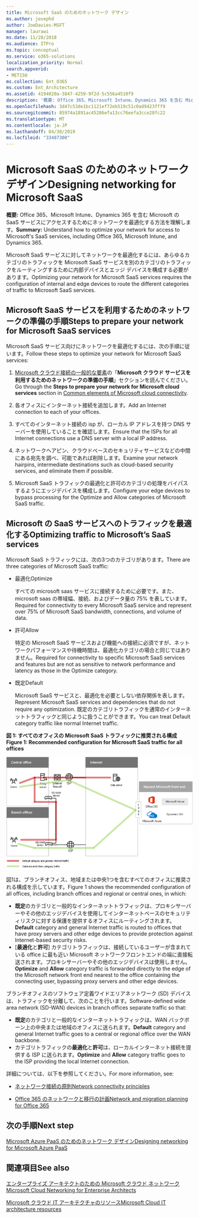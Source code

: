 ```yaml
---
title: Microsoft SaaS のためのネットワーク デザイン
ms.author: josephd
author: JoeDavies-MSFT
manager: laurawi
ms.date: 11/28/2018
ms.audience: ITPro
ms.topic: conceptual
ms.service: o365-solutions
localization_priority: Normal
search.appverid:
- MET150
ms.collection: Ent_O365
ms.custom: Ent_Architecture
ms.assetid: 4194020a-3847-4259-9f2d-5c556a4510f9
description: '概要: Office 365、Microsoft Intune、Dynamics 365 を含む Microsoft の SaaS サービスにアクセスするためにネットワークを最適化する方法を理解します。'
ms.openlocfilehash: 3d47c53de1bc1121ef72eb519c51c0ad9423fff9
ms.sourcegitcommit: 85974a1891ac45286efa13cc76eefa3cce28fc22
ms.translationtype: MT
ms.contentlocale: ja-JP
ms.lasthandoff: 04/30/2019
ms.locfileid: "33487300"
---
```

# <a name="designing-networking-for-microsoft-saas"></a><span data-ttu-id="1347c-103">Microsoft SaaS のためのネットワーク デザイン</span><span class="sxs-lookup"><span data-stu-id="1347c-103">Designing networking for Microsoft SaaS</span></span>

 <span data-ttu-id="1347c-104">**概要:** Office 365、Microsoft Intune、Dynamics 365 を含む Microsoft の SaaS サービスにアクセスするためにネットワークを最適化する方法を理解します。</span><span class="sxs-lookup"><span data-stu-id="1347c-104">**Summary:** Understand how to optimize your network for access to Microsoft's SaaS services, including Office 365, Microsoft Intune, and Dynamics 365.</span></span>
  
<span data-ttu-id="1347c-105">Microsoft SaaS サービスに対してネットワークを最適化するには、あらゆるカテゴリのトラフィックを Microsoft SaaS サービスを別のカテゴリのトラフィックをルーティングするために内部デバイスとエッジ デバイスを構成する必要があります。</span><span class="sxs-lookup"><span data-stu-id="1347c-105">Optimizing your network for Microsoft SaaS services requires the configuration of internal and edge devices to route the different categories of traffic to Microsoft SaaS services.</span></span>
  
## <a name="steps-to-prepare-your-network-for-microsoft-saas-services"></a><span data-ttu-id="1347c-106">Microsoft SaaS サービスを利用するためのネットワークの準備の手順</span><span class="sxs-lookup"><span data-stu-id="1347c-106">Steps to prepare your network for Microsoft SaaS services</span></span>

<span data-ttu-id="1347c-107">Microsoft SaaS サービス向けにネットワークを最適化するには、次の手順に従います。</span><span class="sxs-lookup"><span data-stu-id="1347c-107">Follow these steps to optimize your network for Microsoft SaaS services:</span></span>
  
1. <span data-ttu-id="1347c-108">[Microsoft クラウド接続の一般的な要素](common-elements-of-microsoft-cloud-connectivity.md)の「**Microsoft クラウド サービスを利用するためのネットワークの準備の手順**」セクションを読んでください。</span><span class="sxs-lookup"><span data-stu-id="1347c-108">Go through the **Steps to prepare your network for Microsoft cloud services** section in [Common elements of Microsoft cloud connectivity](common-elements-of-microsoft-cloud-connectivity.md).</span></span>
    
2. <span data-ttu-id="1347c-109">各オフィスにインターネット接続を追加します。</span><span class="sxs-lookup"><span data-stu-id="1347c-109">Add an Internet connection to each of your offices.</span></span>
    
3. <span data-ttu-id="1347c-110">すべてのインターネット接続の isp が、ローカル IP アドレスを持つ DNS サーバーを使用していることを確認します。</span><span class="sxs-lookup"><span data-stu-id="1347c-110">Ensure that the ISPs for all Internet connections use a DNS server with a local IP address.</span></span>
    
4. <span data-ttu-id="1347c-111">ネットワークヘアピン、クラウドベースのセキュリティサービスなどの中間にある宛先を調べ、可能であれば削除します。</span><span class="sxs-lookup"><span data-stu-id="1347c-111">Examine your network hairpins, intermediate destinations such as cloud-based security services, and eliminate them if possible.</span></span>
    
5. <span data-ttu-id="1347c-112">Microsoft SaaS トラフィックの最適化と許可のカテゴリの処理をバイパスするようにエッジデバイスを構成します。</span><span class="sxs-lookup"><span data-stu-id="1347c-112">Configure your edge devices to bypass processing for the Optimize and Allow categories of Microsoft SaaS traffic.</span></span>

## <a name="optimizing-traffic-to-microsofts-saas-services"></a><span data-ttu-id="1347c-113">Microsoft の SaaS サービスへのトラフィックを最適化する</span><span class="sxs-lookup"><span data-stu-id="1347c-113">Optimizing traffic to Microsoft’s SaaS services</span></span>    

<span data-ttu-id="1347c-114">Microsoft SaaS トラフィックには、次の3つのカテゴリがあります。</span><span class="sxs-lookup"><span data-stu-id="1347c-114">There are three categories of Microsoft SaaS traffic:</span></span>

- <span data-ttu-id="1347c-115">最適化</span><span class="sxs-lookup"><span data-stu-id="1347c-115">Optimize</span></span>

  <span data-ttu-id="1347c-116">すべての microsoft saas サービスに接続するために必要です。また、microsoft saas の帯域幅、接続、およびデータ量の 75% を表しています。</span><span class="sxs-lookup"><span data-stu-id="1347c-116">Required for connectivity to every Microsoft SaaS service and represent over 75% of Microsoft SaaS bandwidth, connections, and volume of data.</span></span>

- <span data-ttu-id="1347c-117">許可</span><span class="sxs-lookup"><span data-stu-id="1347c-117">Allow</span></span>

  <span data-ttu-id="1347c-118">特定の Microsoft SaaS サービスおよび機能への接続に必須ですが、ネットワークパフォーマンスや待機時間は、最適化カテゴリの場合と同じではありません。</span><span class="sxs-lookup"><span data-stu-id="1347c-118">Required for connectivity to specific Microsoft SaaS services and features but are not as sensitive to network performance and latency as those in the Optimize category.</span></span>

- <span data-ttu-id="1347c-119">既定</span><span class="sxs-lookup"><span data-stu-id="1347c-119">Default</span></span>

  <span data-ttu-id="1347c-120">Microsoft SaaS サービスと、最適化を必要としない依存関係を表します。</span><span class="sxs-lookup"><span data-stu-id="1347c-120">Represent Microsoft SaaS services and dependencies that do not require any optimization.</span></span> <span data-ttu-id="1347c-121">既定のカテゴリトラフィックを通常のインターネットトラフィックと同じように扱うことができます。</span><span class="sxs-lookup"><span data-stu-id="1347c-121">You can treat Default category traffic like normal Internet traffic.</span></span>


<span data-ttu-id="1347c-122">**図 1: すべてのオフィスの Microsoft SaaS トラフィックに推奨される構成**</span><span class="sxs-lookup"><span data-stu-id="1347c-122">**Figure 1: Recommended configuration for Microsoft SaaS traffic for all offices**</span></span>

![図 1: すべてのオフィスの Microsoft SaaS トラフィックに推奨される構成](media/Network-Poster/SaaS1.png)

<span data-ttu-id="1347c-124">図1は、ブランチオフィス、地域または中央1つを含むすべてのオフィスに推奨される構成を示しています。</span><span class="sxs-lookup"><span data-stu-id="1347c-124">Figure 1 shows the recommended configuration of all offices, including branch offices and regional or central ones, in which:</span></span>

- <span data-ttu-id="1347c-125">**既定**のカテゴリと一般的なインターネットトラフィックは、プロキシサーバーやその他のエッジデバイスを使用してインターネットベースのセキュリティリスクに対する保護を提供するオフィスにルーティングされます。</span><span class="sxs-lookup"><span data-stu-id="1347c-125">**Default** category and general Internet traffic is routed to offices that have proxy servers and other edge devices to provide protection against Internet-based security risks.</span></span>
- <span data-ttu-id="1347c-126">[**最適化**と**許可**] カテゴリトラフィックは、接続しているユーザーが含まれている office に最も近い Microsoft ネットワークフロントエンドの端に直接転送されます。プロキシサーバーやその他のエッジデバイスは使用しません。</span><span class="sxs-lookup"><span data-stu-id="1347c-126">**Optimize** and **Allow** category traffic is forwarded directly to the edge of the Microsoft network front end nearest to the office containing the connecting user, bypassing proxy servers and other edge devices.</span></span>

<span data-ttu-id="1347c-127">ブランチオフィスのソフトウェア定義ワイドエリアネットワーク (SD) デバイスは、トラフィックを分離して、次のことを行います。</span><span class="sxs-lookup"><span data-stu-id="1347c-127">Software-defined wide area network (SD-WAN) devices in branch offices separate traffic so that:</span></span> 

- <span data-ttu-id="1347c-128">**既定**のカテゴリと一般的なインターネットトラフィックは、WAN バックボーン上の中央または地域のオフィスに送られます。</span><span class="sxs-lookup"><span data-stu-id="1347c-128">**Default** category and general Internet traffic goes to a central or regional office over the WAN backbone.</span></span> 
- <span data-ttu-id="1347c-129">カテゴリトラフィックの**最適化**と**許可**は、ローカルインターネット接続を提供する ISP に送られます。</span><span class="sxs-lookup"><span data-stu-id="1347c-129">**Optimize** and **Allow** category traffic goes to the ISP providing the local Internet connection.</span></span>
  
<span data-ttu-id="1347c-130">詳細については、以下を参照してください。</span><span class="sxs-lookup"><span data-stu-id="1347c-130">For more information, see:</span></span>
  
- [<span data-ttu-id="1347c-131">ネットワーク接続の原則</span><span class="sxs-lookup"><span data-stu-id="1347c-131">Network connectivity principles</span></span>](https://aka.ms/expressrouteoffice365)

- [<span data-ttu-id="1347c-132">Office 365 のネットワークと移行の計画</span><span class="sxs-lookup"><span data-stu-id="1347c-132">Network and migration planning for Office 365</span></span>](https://aka.ms/tune)
    
## <a name="next-step"></a><span data-ttu-id="1347c-133">次の手順</span><span class="sxs-lookup"><span data-stu-id="1347c-133">Next step</span></span>

[<span data-ttu-id="1347c-134">Microsoft Azure PaaS のためのネットワーク デザイン</span><span class="sxs-lookup"><span data-stu-id="1347c-134">Designing networking for Microsoft Azure PaaS</span></span>](designing-networking-for-microsoft-azure-paas.md)
    
## <a name="see-also"></a><span data-ttu-id="1347c-135">関連項目</span><span class="sxs-lookup"><span data-stu-id="1347c-135">See also</span></span>

[<span data-ttu-id="1347c-136">エンタープライズ アーキテクトのための Microsoft クラウド ネットワーク</span><span class="sxs-lookup"><span data-stu-id="1347c-136">Microsoft Cloud Networking for Enterprise Architects</span></span>](microsoft-cloud-networking-for-enterprise-architects.md)
  
[<span data-ttu-id="1347c-137">Microsoft クラウド IT アーキテクチャのリソース</span><span class="sxs-lookup"><span data-stu-id="1347c-137">Microsoft Cloud IT architecture resources</span></span>](microsoft-cloud-it-architecture-resources.md)

